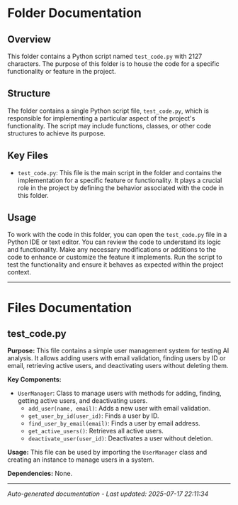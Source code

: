 # Folder Documentation

## Overview
This folder contains a Python script named `test_code.py` with 2127 characters. The purpose of this folder is to house the code for a specific functionality or feature in the project.

## Structure
The folder contains a single Python script file, `test_code.py`, which is responsible for implementing a particular aspect of the project's functionality. The script may include functions, classes, or other code structures to achieve its purpose.

## Key Files
- `test_code.py`: This file is the main script in the folder and contains the implementation for a specific feature or functionality. It plays a crucial role in the project by defining the behavior associated with the code in this folder.

## Usage
To work with the code in this folder, you can open the `test_code.py` file in a Python IDE or text editor. You can review the code to understand its logic and functionality. Make any necessary modifications or additions to the code to enhance or customize the feature it implements. Run the script to test the functionality and ensure it behaves as expected within the project context.

---

# Files Documentation

## test_code.py

**Purpose:** This file contains a simple user management system for testing AI analysis. It allows adding users with email validation, finding users by ID or email, retrieving active users, and deactivating users without deleting them.

**Key Components:**
- `UserManager`: Class to manage users with methods for adding, finding, getting active users, and deactivating users.
  - `add_user(name, email)`: Adds a new user with email validation.
  - `get_user_by_id(user_id)`: Finds a user by ID.
  - `find_user_by_email(email)`: Finds a user by email address.
  - `get_active_users()`: Retrieves all active users.
  - `deactivate_user(user_id)`: Deactivates a user without deletion.

**Usage:** This file can be used by importing the `UserManager` class and creating an instance to manage users in a system.

**Dependencies:** None.

---
*Auto-generated documentation - Last updated: 2025-07-17 22:11:34*
